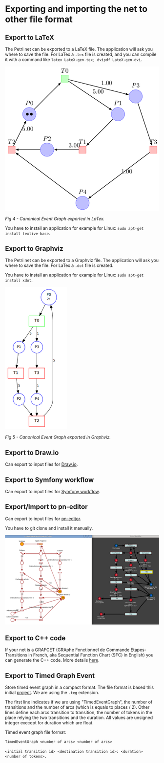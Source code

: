 # Exporting and importing the net to other file format

## Export to LaTeX

The Petri net can be exported to a LaTeX file. The application will
ask you where to save the file. For LaTex a `.tex` file is created, and you can compile
it with a command like `latex LateX-gen.tex; dvipdf LateX-gen.dvi`.

![LaTeX](pics/Latex.png)

*Fig 4 - Canonical Event Graph exported in LaTex.*

You have to install an application for example for Linux:
`sudo apt-get install texlive-base`.

## Export to Graphviz

The Petri net can be exported to a Graphviz file. The application will
ask you where to save the file. For LaTex a `.dot` file is created.

You have to install an application for example for Linux:
`sudo apt-get install xdot`.

![Graphviz](pics/Graphviz.png)

*Fig 5 - Canonical Event Graph exported in Graphviz.*

## Export to Draw.io

Can export to input files for [Draw.io](https://app.diagrams.net).

## Export to Symfony workflow

Can export to input files for [Symfony workflow](https://symfony.com/doc/current/components/workflow.html).

## Export/Import to pn-editor

Can export to input files for [pn-editor](https://gitlab.com/porky11/pn-editor).

You have to git clone and install it manually.

![PnEditor](pics/pn-editor.png)

## Export to C++ code

If your net is a GRAFCET (GRAphe Fonctionnel de Commande Etapes-Transitions in French,
aka Sequential Function Chart (SFC) in English) you can generate the C++ code.
More details [here](grafcet.md).

## Export to Timed Graph Event

Store timed event graph in a compact format. The file format is based this initial [project](http://www.cmap.polytechnique.fr/~gaubert/HOWARD2.html). We are using the
`.teg` extension.

The first line indicates if we are using "TimedEventGraph", the number of transitions and the number of arcs (which is equals to places / 2). Other lines define each arcs transition to transition, the number of tokens in the place relying the two transitions and the duration. All values are unsigned integer execept for duration which are float.

Timed event graph file format:

```
TimedEventGraph <number of arcs> <number of arcs>

<initial transition id> <destination transition id>: <duration> <number of tokens>.
```